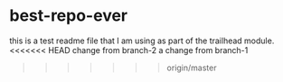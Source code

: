 # best-repo-ever
this is a test readme file that I am using as part of the trailhead module.
<<<<<<< HEAD
change from branch-2
a change from branch-1
>>>>>>> origin/master
